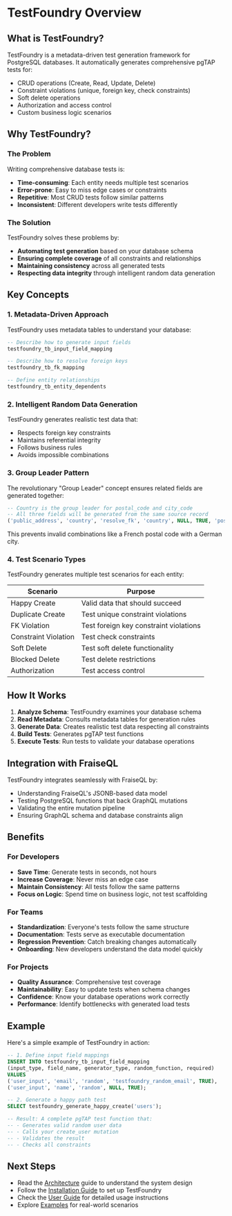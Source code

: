 # TestFoundry Overview

## What is TestFoundry?

TestFoundry is a metadata-driven test generation framework for PostgreSQL databases. It automatically generates comprehensive pgTAP tests for:

- CRUD operations (Create, Read, Update, Delete)
- Constraint violations (unique, foreign key, check constraints)
- Soft delete operations
- Authorization and access control
- Custom business logic scenarios

## Why TestFoundry?

### The Problem

Writing comprehensive database tests is:
- **Time-consuming**: Each entity needs multiple test scenarios
- **Error-prone**: Easy to miss edge cases or constraints
- **Repetitive**: Most CRUD tests follow similar patterns
- **Inconsistent**: Different developers write tests differently

### The Solution

TestFoundry solves these problems by:
- **Automating test generation** based on your database schema
- **Ensuring complete coverage** of all constraints and relationships
- **Maintaining consistency** across all generated tests
- **Respecting data integrity** through intelligent random data generation

## Key Concepts

### 1. Metadata-Driven Approach

TestFoundry uses metadata tables to understand your database:

```sql
-- Describe how to generate input fields
testfoundry_tb_input_field_mapping

-- Describe how to resolve foreign keys
testfoundry_tb_fk_mapping

-- Define entity relationships
testfoundry_tb_entity_dependents
```

### 2. Intelligent Random Data Generation

TestFoundry generates realistic test data that:
- Respects foreign key constraints
- Maintains referential integrity
- Follows business rules
- Avoids impossible combinations

### 3. Group Leader Pattern

The revolutionary "Group Leader" concept ensures related fields are generated together:

```sql
-- Country is the group leader for postal_code and city_code
-- All three fields will be generated from the same source record
('public_address', 'country', 'resolve_fk', 'country', NULL, TRUE, 'postal_city_country', ARRAY['postal_code', 'city_code'])
```

This prevents invalid combinations like a French postal code with a German city.

### 4. Test Scenario Types

TestFoundry generates multiple test scenarios for each entity:

| Scenario | Purpose |
|----------|---------|
| Happy Create | Valid data that should succeed |
| Duplicate Create | Test unique constraint violations |
| FK Violation | Test foreign key constraint violations |
| Constraint Violation | Test check constraints |
| Soft Delete | Test soft delete functionality |
| Blocked Delete | Test delete restrictions |
| Authorization | Test access control |

## How It Works

1. **Analyze Schema**: TestFoundry examines your database schema
2. **Read Metadata**: Consults metadata tables for generation rules
3. **Generate Data**: Creates realistic test data respecting all constraints
4. **Build Tests**: Generates pgTAP test functions
5. **Execute Tests**: Run tests to validate your database operations

## Integration with FraiseQL

TestFoundry integrates seamlessly with FraiseQL by:
- Understanding FraiseQL's JSONB-based data model
- Testing PostgreSQL functions that back GraphQL mutations
- Validating the entire mutation pipeline
- Ensuring GraphQL schema and database constraints align

## Benefits

### For Developers
- **Save Time**: Generate tests in seconds, not hours
- **Increase Coverage**: Never miss an edge case
- **Maintain Consistency**: All tests follow the same patterns
- **Focus on Logic**: Spend time on business logic, not test scaffolding

### For Teams
- **Standardization**: Everyone's tests follow the same structure
- **Documentation**: Tests serve as executable documentation
- **Regression Prevention**: Catch breaking changes automatically
- **Onboarding**: New developers understand the data model quickly

### For Projects
- **Quality Assurance**: Comprehensive test coverage
- **Maintainability**: Easy to update tests when schema changes
- **Confidence**: Know your database operations work correctly
- **Performance**: Identify bottlenecks with generated load tests

## Example

Here's a simple example of TestFoundry in action:

```sql
-- 1. Define input field mappings
INSERT INTO testfoundry_tb_input_field_mapping
(input_type, field_name, generator_type, random_function, required)
VALUES
('user_input', 'email', 'random', 'testfoundry_random_email', TRUE),
('user_input', 'name', 'random', NULL, TRUE);

-- 2. Generate a happy path test
SELECT testfoundry_generate_happy_create('users');

-- Result: A complete pgTAP test function that:
-- - Generates valid random user data
-- - Calls your create_user mutation
-- - Validates the result
-- - Checks all constraints
```

## Next Steps

- Read the [Architecture](./architecture.md) guide to understand the system design
- Follow the [Installation Guide](./installation.md) to set up TestFoundry
- Check the [User Guide](./user-guide.md) for detailed usage instructions
- Explore [Examples](./examples.md) for real-world scenarios

